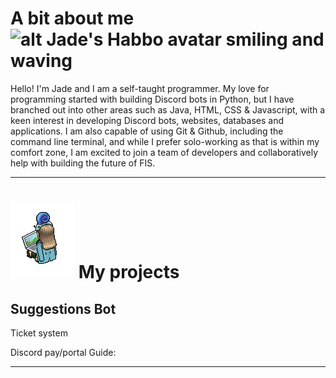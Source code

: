 # A bit about me ![alt Jade's Habbo avatar smiling and waving](https://www.habbo.com/habbo-imaging/avatarimage?user=SilentJadeXox&direction=3&head_direction=3&action=wav&gesture=sml&size=m)

Hello! I'm Jade and I am a self-taught programmer. My love for programming started with building Discord bots in Python, but I have branched out into other areas such as Java, HTML, CSS & Javascript, with a keen interest in developing Discord bots, websites, databases and applications. I am also capable of using Git & Github, including the command line terminal, and while I prefer solo-working as that is within my comfort zone, I am excited to join a team of developers and collaboratively help with building the future of FIS.

---

# ![alt Jade's Habbo avatar on a laptop](images/avatar-on-laptop.png) My projects

## Suggestions Bot

Ticket system

Discord pay/portal Guide:

---
